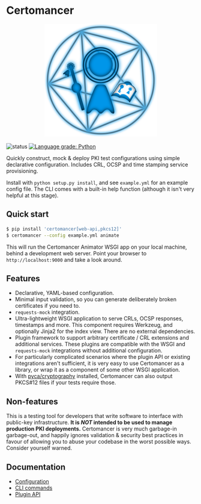# Certomancer

<p align="center">
  <img width="300" height="300" src="images/certomancer.svg" alt="logo">
</p>

![status](https://github.com/MatthiasValvekens/certomancer/workflows/pytest/badge.svg)
[![Language grade: Python](https://img.shields.io/lgtm/grade/python/g/MatthiasValvekens/certomancer.svg?logo=lgtm&logoWidth=18)](https://lgtm.com/projects/g/MatthiasValvekens/certomancer/context:python)

Quickly construct, mock & deploy PKI test configurations using simple declarative configuration.
Includes CRL, OCSP and time stamping service provisioning.

Install with `python setup.py install`, and see `example.yml` for an example config file.
The CLI comes with a built-in help function (although it isn't very helpful at this stage).

## Quick start

```bash
$ pip install 'certomancer[web-api,pkcs12]' 
$ certomancer --config example.yml animate
```

This will run the Certomancer Animator WSGI app on your local machine, behind a development web
server. Point your browser to `http://localhost:9000` and take a look around.

## Features

 * Declarative, YAML-based configuration.
 * Minimal input validation, so you can generate deliberately broken certificates if you need to.
 * ``requests-mock`` integration.
 * Ultra-lightweight WSGI application to serve CRLs, OCSP responses, timestamps and more. This
   component requires Werkzeug, and optionally Jinja2 for the index view. There are no external
   dependencies.
 * Plugin framework to support arbitrary certificate / CRL extensions and additional services.
   These plugins are compatible with the WSGI and ``requests-mock`` integrations without
   additional configuration.
 * For particularly complicated scenarios where the plugin API or existing integrations aren't
   sufficient, it is very easy to use Certomancer as a library, or wrap it as a component
   of some other WSGI application.
 * With [pyca/cryptography](https://github.com/pyca/cryptography) installed, Certomancer can also
   output PKCS#12 files if your tests require those.

## Non-features

This is a testing tool for developers that write software to interface with public-key
infrastructure. **It is *NOT* intended to be used to manage production PKI deployments.**
Certomancer is very much garbage-in garbage-out, and happily ignores validation & 
security best practices in favour of allowing you to abuse your codebase in the worst possible ways.
Consider yourself warned.


## Documentation

 * [Configuration](docs/config.md)
 * [CLI commands](docs/cli.md)
 * [Plugin API](docs/plugins.md)